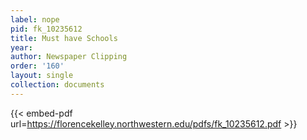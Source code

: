 ```yaml
---
label: nope
pid: fk_10235612
title: Must have Schools
year:
author: Newspaper Clipping
order: '160'
layout: single
collection: documents
---
```



{{< embed-pdf url=https://florencekelley.northwestern.edu/pdfs/fk_10235612.pdf >}}